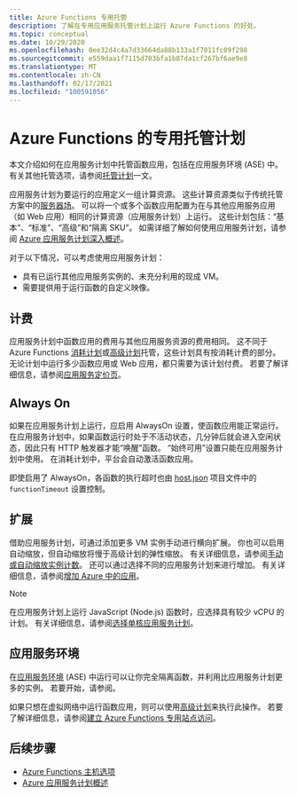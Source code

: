 ```yaml
---
title: Azure Functions 专用托管
description: 了解在专用应用服务托管计划上运行 Azure Functions 的好处。
ms.topic: conceptual
ms.date: 10/29/2020
ms.openlocfilehash: 0ee32d4c4a7d33664da88b133a1f7011fc09f298
ms.sourcegitcommit: e559daa1f7115d703bfa1b87da1cf267bf6ae9e8
ms.translationtype: MT
ms.contentlocale: zh-CN
ms.lasthandoff: 02/17/2021
ms.locfileid: "100591056"
---
```

# <a name="dedicated-hosting-plans-for-azure-functions"></a>Azure Functions 的专用托管计划

本文介绍如何在应用服务计划中托管函数应用，包括在应用服务环境 (ASE) 中。 有关其他托管选项，请参阅[托管计划](functions-scale.md)一文。

应用服务计划为要运行的应用定义一组计算资源。 这些计算资源类似于传统托管方案中的[服务器场](https://wikipedia.org/wiki/Server_farm)。 可以将一个或多个函数应用配置为在与其他应用服务应用（如 Web 应用）相同的计算资源（应用服务计划）上运行。 这些计划包括：“基本”、“标准”、“高级”和“隔离 SKU”。 如需详细了解如何使用应用服务计划，请参阅 [Azure 应用服务计划深入概述](../app-service/overview-hosting-plans.md)。

对于以下情况，可以考虑使用应用服务计划：

* 具有已运行其他应用服务实例的、未充分利用的现成 VM。
* 需要提供用于运行函数的自定义映像。

## <a name="billing"></a>计费

应用服务计划中函数应用的费用与其他应用服务资源的费用相同。 这不同于 Azure Functions [消耗计划](consumption-plan.md)或[高级计划](functions-premium-plan.md)托管，这些计划具有按消耗计费的部分。 无论计划中运行多少函数应用或 Web 应用，都只需要为该计划付费。 若要了解详细信息，请参阅[应用服务定价页](https://azure.microsoft.com/pricing/details/app-service/windows/)。 

## <a name="always-on"></a><a name="always-on"></a> Always On

如果在应用服务计划上运行，应启用 AlwaysOn 设置，使函数应用能正常运行。 在应用服务计划中，如果函数运行时处于不活动状态，几分钟后就会进入空闲状态，因此只有 HTTP 触发器才能“唤醒”函数。 “始终可用”设置只能在应用服务计划中使用。 在消耗计划中，平台会自动激活函数应用。

即使启用了 AlwaysOn，各函数的执行超时也由 [host.json](functions-host-json.md#functiontimeout) 项目文件中的 `functionTimeout` 设置控制。

## <a name="scaling"></a>扩展

借助应用服务计划，可通过添加更多 VM 实例手动进行横向扩展。 你也可以启用自动缩放，但自动缩放将慢于高级计划的弹性缩放。 有关详细信息，请参阅[手动或自动缩放实例计数](../azure-monitor/autoscale/autoscale-get-started.md?toc=%2fazure%2fapp-service%2ftoc.json)。 还可以通过选择不同的应用服务计划来进行增加。 有关详细信息，请参阅[增加 Azure 中的应用](../app-service/manage-scale-up.md)。 

> [!NOTE] 
> 在应用服务计划上运行 JavaScript (Node.js) 函数时，应选择具有较少 vCPU 的计划。 有关详细信息，请参阅[选择单核应用服务计划](functions-reference-node.md#choose-single-vcpu-app-service-plans)。 
<!-- Note: the portal links to this section via fwlink https://go.microsoft.com/fwlink/?linkid=830855 --> 

## <a name="app-service-environments"></a>应用服务环境

在[应用服务环境](../app-service/environment/intro.md) (ASE) 中运行可以让你完全隔离函数，并利用比应用服务计划更多的实例。 若要开始，请参阅。

如果只想在虚拟网络中运行函数应用，则可以使用[高级计划](functions-premium-plan.md)来执行此操作。 若要了解详细信息，请参阅[建立 Azure Functions 专用站点访问](functions-create-private-site-access.md)。 

## <a name="next-steps"></a>后续步骤

+ [Azure Functions 主机选项](functions-scale.md)
+ [Azure 应用服务计划概述](../app-service/overview-hosting-plans.md)